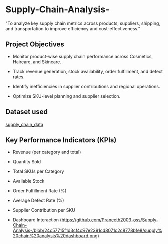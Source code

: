# Supply-Chain-Analysis-
"To analyze key supply chain metrics across products, suppliers, shipping, and transportation to improve efficiency and cost-effectiveness."


## Project Objectives

- Monitor product-wise supply chain performance across Cosmetics, Haircare, and Skincare.

- Track revenue generation, stock availability, order fulfillment, and defect rates.

- Identify inefficiencies in supplier contributions and regional operations.

- Optimize SKU-level planning and supplier selection.

## Dataset used
[supply_chain_data](https://github.com/Praneeth2003-oss/Supply-Chain-Analysis-/blob/a76d21888c9cea2988415d20e20ee494bb285a65/supply_chain_data)

## Key Performance Indicators (KPIs)
- Revenue (per category and total)
- Quantity Sold
- Total SKUs per Category
- Available Stock
- Order Fulfillment Rate (%)
- Average Defect Rate (%)
- Supplier Contribution per SKU

- Dashboard Interaction (https://github.com/Praneeth2003-oss/Supply-Chain-Analysis-/blob/24c57715f1d3cf4c97e2391cd8071c2c8778bfe8/supply%20chain%20analysis%20dashboard.png)
